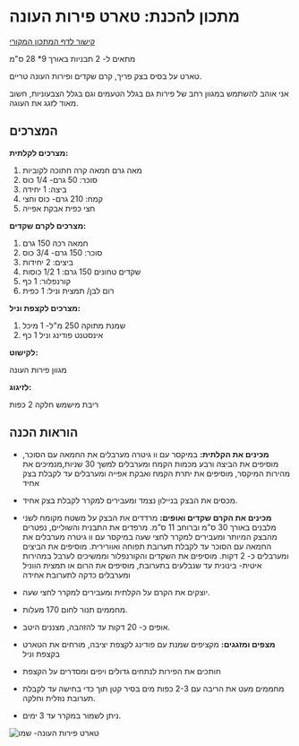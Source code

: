 
# מתכון להכנת: טארט פירות העונה


[קישור לדף המתכון המקורי](https://shemo.co.il/recipe/%D7%98%D7%90%D7%A8%D7%98-%D7%A4%D7%99%D7%A8%D7%95%D7%AA-%D7%94%D7%A2%D7%95%D7%A0%D7%94/)


מתאים ל- 2 תבניות באורך 9* 28 ס"מ


טארט על בסיס בצק פריך, קרם שקדים ופירות העונה טריים.


אני אוהב להשתמש במגוון רחב של פירות גם בגלל הטעמים וגם בגלל הצבעוניות, חשוב מאוד לזגג את העוגה.


## המצרכים

**מצרכים לקלתית:**
1. מאה גרם חמאה קרה חתוכה לקוביות
2. סוכר: 50 גרם- 1/4 כוס  
3. ביצה: 1 יחידה
4.  קמח: 210 גרם- כוס וחצי
5.  חצי כפית אבקת אפייה


**מצרכים לקרם שקדים:**
1. חמאה רכה 150 גרם
2. סוכר: 150 גרם- 3/4 כוס  
3. ביצים: 2 יחידות
4.  שקדים טחונים 150 גרם:  1 1/2 כוסות
5.  קורנפלור: 1 כף
6.  רום לבן/ תמצית וניל: 1 כפית


**מצרכים לקצפת וניל:**
1. שמנת מתוקה 250 מ"ל- 1 מיכל
2. אינסטנט פודינג וניל 1 כף

**לקישוט:**

מגוון פירות העונה

**לזיגוג:**

ריבת מישמש חלקה 2 כפות





## הוראות הכנה

- **מכינים את הקלתית:** 
במיקסר עם וו גיטרה מערבלים את החמאה עם הסוכר, מוסיפים את הביצה ורבע מכמות הקמח ומערבלים למשך 30 שניות,מנמיכים את מהירות המיקסר, מוסיפים את יתרת הקמח ואבקת אפייה ומערבלים עד לקבלת בצק אחיד
- מכסים את הבצק בניילון נצמד ומעבירים למקרר לקבלת בצק אחיד.

- **מכינים את הקרם שקדים ואופים:**
מרדדים את הבצק על משטח מקומח לשני מלבנים באורך 30 ס”מ וברוחב 11 ס”מ. מרפדים את התבנית והשוליים, נפטרים מהבצק המיותר ומעבירים למקרר לחצי שעה במיקסר עם וו גיטרה מערבלים את החמאה עם הסוכר עד לקבלת תערובת תפוחה ואוורירית. מוסיפים את הביצים ומערבלים כ- 2 דקות. מוסיפים את השקדים והקורנפלור וממשיכים לערבל במהירות איטית- בינונית עד שנבלעים בתערובת, מוסיפים את הרום או תמצית הווניל ומערבלים כדקה לתערובת אחידה

-  יוצקים את הקרם על הקלתית ומעבירים למקרר לחצי שעה.

-  מחממים תנור לחום 170 מעלות.

-  אופים כ- 20 דקות עד להזהבה, מצננים היטב.

-  **מצפים ומזגגים:**
מקציפים שמנת עם פודינג לקצפת יציבה, מורחים את הטארט בקצפת וניל

-  חותכים את הפירות לנתחים גדולים ויפים ומסדרים על הקצפת

-  מחממים מעט את הריבה עם 2-3 כפות מים בסיר קטן תוך כדי בחישה עד לקבלת תערובת נוזלית וחלקה.

-  ניתן לשמור במקרר עד 3 ימים.


![טארט פירות העונה- שמו](https://shemo.co.il/wp-content/uploads/2017/08/-%D7%A4%D7%99%D7%A8%D7%95%D7%AA-%D7%A6%D7%9C%D7%9D-%D7%93%D7%A0%D7%99%D7%90%D7%9C-%D7%9C%D7%99%D7%9C%D7%94-e1502110050175.jpg)

